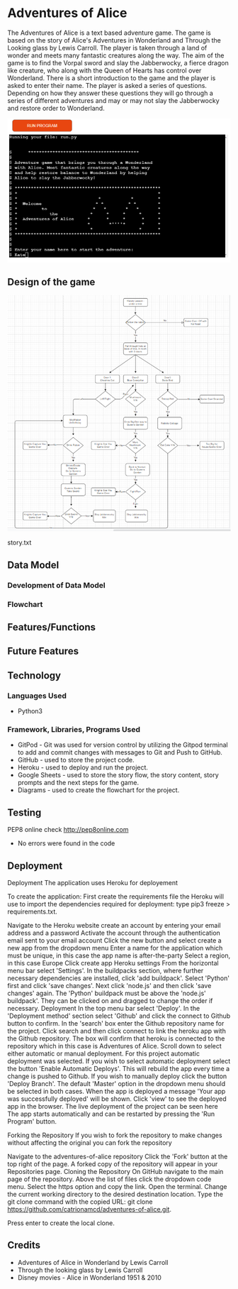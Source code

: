 # Adventures of Alice

The Adventures of Alice is a text based adventure game. The game is based on the story of Alice's Adventures in Wonderland and Through the Looking glass by Lewis Carroll. The player is taken through a land of wonder and meets many fantastic creatures along the way. The aim of the game is to find the Vorpal sword and slay the Jabberwocky, a fierce dragon like creature, who along with the Queen of Hearts has control over Wonderland. There is a short introduction to the game and the player is asked to enter their name. The player is asked a series of questions. Depending on how they answer these questions they will go through a series of different adventures and may or may not slay the Jabberwocky and restore order to Wonderland.


![alt text](assets/images/Adventures-Screen1.png)


## Design of the game

![alt text](assets/images/Adventures-Flowchart.png)

story.txt
## Data Model
### Development of Data Model
### Flowchart

## Features/Functions


## Future Features 


## Technology

### Languages Used

* Python3

### Framework, Libraries, Programs Used

* GitPod - Git was used for version control by utilizing the Gitpod terminal to add and commit changes with messages to Git and Push to GitHub.
* GitHub - used to store the project code.
* Heroku - used to deploy and run the project.
* Google Sheets - used to store the story flow, the story content, story prompts and the next steps for the game. 
* Diagrams - used to create the flowchart for the project.

## Testing

PEP8 online check
http://pep8online.com

* No errors were found in the code 

## Deployment
Deployment
The application uses Heroku for deployement

To create the application:
First create the requirements file the Heroku will use to import the dependencies required for deployment: type pip3 freeze > requirements.txt. 

Navigate to the Heroku website
create an account by entering your email address and a password
Activate the account through the authentication email sent to your email account
Click the new button and select create a new app from the dropdown menu
Enter a name for the application which must be unique, in this case the app name is after-the-party
Select a region, in this case Europe
Click create app
Heroku settings
From the horizontal menu bar select 'Settings'.
In the buildpacks section, where further necessary dependencies are installed, click 'add buildpack'. Select 'Python' first and click 'save changes'. Next click 'node.js' and then click 'save changes' again. The 'Python' buildpack must be above the 'node.js' buildpack'. They can be clicked on and dragged to change the order if necessary.
Deployment
In the top menu bar select 'Deploy'.
In the 'Deployment method' section select 'Github' and click the connect to Github button to confirm.
In the 'search' box enter the Github repository name for the project. Click search and then click connect to link the heroku app with the Github repository. The box will confirm that heroku is connected to the repository which in this case is Adventures of Alice.
Scroll down to select either automatic or manual deployment. For this project automatic deployment was selected. If you wish to select automatic deployment select the button 'Enable Automatic Deploys'. This will rebuild the app every time a change is pushed to Github. If you wish to manually deploy click the button 'Deploy Branch'. The default 'Master' option in the dropdown menu should be selected in both cases.
When the app is deployed a message 'Your app was successfully deployed' will be shown. Click 'view' to see the deployed app in the browser. The live deployment of the project can be seen here
The app starts automatically and can be restarted by pressing the 'Run Program' button.

Forking the Repository
If you wish to fork the repository to make changes without affecting the original you can fork the repository

Navigate to the adventures-of-alice repository
Click the 'Fork' button at the top right of the page.
A forked copy of the repository will appear in your Repositories page.
Cloning the Repository
On GitHub navigate to the main page of the repository.
Above the list of files click the dropdown code menu.
Select the https option and copy the link.
Open the terminal.
Change the current working directory to the desired destination location.
Type the git clone command with the copied URL: git clone https://github.com/catrionamcd/adventures-of-alice.git.

Press enter to create the local clone.

## Credits

* Adventures of Alice in Wonderland by Lewis Carroll
* Through the looking glass by Lewis Carroll
* Disney movies - Alice in Wonderland 1951 & 2010
               




